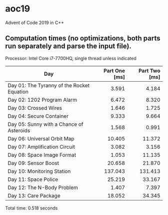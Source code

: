 # aoc19
Advent of Code 2019 in C++
## Computation times (no optimizations, both parts run separately and parse the input file).
Processor: Intel Core i7-7700HQ, single thread unless indicated

Day | Part One [ms] | Part Two [ms]
--- | ---: | ---:
Day 01: The Tyranny of the Rocket Equation | 3.591 | 4.184
Day 02: 1202 Program Alarm | 6.472 | 8.320
Day 03: Crossed Wires | 1.646 | 1.725
Day 04: Secure Container | 9.333 | 9.664
Day 05: Sunny with a Chance of Asteroids | 1.568 | 0.991
Day 06: Universal Orbit Map | 10.405 | 11.372
Day 07: Amplification Circuit | 3.082 | 3.156
Day 08: Space Image Format | 1.053 | 11.135
Day 09: Sensor Boost | 20.658 | 21.870
Day 10: Monitoring Station | 137.043 | 131.413
Day 11: Space Police | 25.219 | 33.167
Day 12: The N-Body Problem | 1.407 | 7.397
Day 13: Care Package | 18.052 | 34.345

Total time: 0.518 seconds

